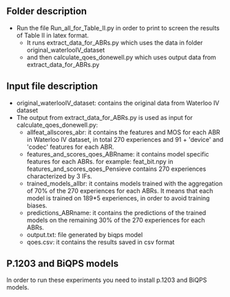 ## Folder description
- Run the file Run_all_for_Table_II.py in order to print to screen the results of Table II in latex format.
  - It runs extract_data_for_ABRs.py which uses the data in folder original_waterlooIV_dataset
  - and then calculate_qoes_donewell.py which uses output data from extract_data_for_ABRs.py

## Input file description
-  original_waterlooIV_dataset: contains the original data from Waterloo IV dataset
-  The output from extract_data_for_ABRs.py is used as input for calculate_qoes_donewell.py:
   - allfeat_allscores_abr: it contains the features and MOS for each ABR in Waterloo IV dataset, in total 270 experiences and 91 + 'device' and 'codec' features for each ABR.
   - features_and_scores_qoes_ABRname: it contains model specific features for each ABRs. for example: feat_bit.npy in features_and_scores_qoes_Pensieve contains
   270 experiences characterized by 3 IFs.
   - trained_models_allbr: it contains models trained with the aggregation of 70% of the 270 experiences for each ABRs. It means that each model is trained on 189*5 experiences, in order to avoid training biases.
   - predictions_ABRname: it contains the predictions of the trained models on the remaining 30% of the 270 experiences for each ABRs.
   - output.txt: file generated by biqps model
   - qoes.csv: it contains the results saved in csv format

## P.1203 and BiQPS models
In order to run these experiments you need to install p.1203 and BiQPS models.




